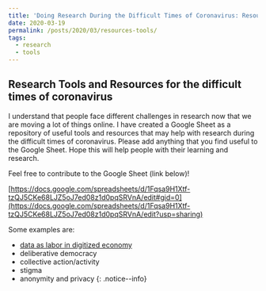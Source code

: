 ```yaml
---
title: 'Doing Research During the Difficult Times of Coronavirus: Resources and Tools'
date: 2020-03-19
permalink: /posts/2020/03/resources-tools/
tags:
  - research
  - tools
---
```

## Research Tools and Resources for the difficult times of coronavirus

I understand that people face different challenges in research now that we are moving a lot of things online. I have created a Google Sheet as a repository of useful tools and resources that may help with research during the difficult times of coronavirus. Please add anything that you find useful to the Google Sheet. Hope this will help people with their learning and research.

Feel free to contribute to the Google Sheet (link below)!

[https://docs.google.com/spreadsheets/d/1Fqsa9H1Xtf-tzQJ5CKe68LJZ5oJ7ed08z1d0pqSRVnA/edit#gid=0](https://docs.google.com/spreadsheets/d/1Fqsa9H1Xtf-tzQJ5CKe68LJZ5oJ7ed08z1d0pqSRVnA/edit?usp=sharing)

Some examples are:
* [data as labor in digitized economy](https://radicalxchange.org/blog/posts/2019-1-5-ydij2t/)
* deliberative democracy
* collective action/activity
* stigma
* anonymity and privacy
{: .notice--info}
